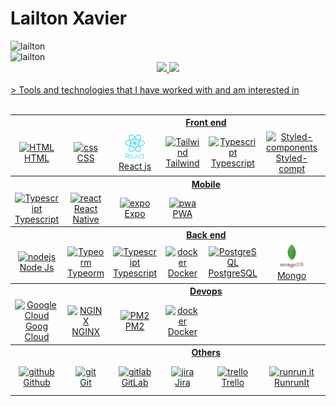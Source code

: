 # Lailton Xavier

<div>
  <img src="https://res.cloudinary.com/dup3eggmc/image/upload/v1679585805/Full_mwugzz.gif" alt="lailton" />
</div>

<div>
  <img src="https://res.cloudinary.com/dup3eggmc/image/upload/v1679664971/Full_4_bffruu.gif" alt="lailton" />
</div>

<div align="center">
  <a href="https://github.com/LailtonXavier">
  <img height="190em" src="https://github-readme-stats.vercel.app/api?username=LailtonXavier&show_icons=true&theme=dracula&include_all_commits=true&count_private=true" />
  <img height="190em" src="https://github-readme-stats.vercel.app/api/top-langs/?username=LailtonXavier&layout=compact&langs_count=7&theme=dracula" />
</div>  
<br>
> Tools and technologies that I have worked with and am interested in
<br>
<br>

<table align="center">
  <tr>
    <th colspan="8">Front end</th>
  </tr>
  <tr>
    <td align="center"  width="96">
        <img src="https://skillicons.dev/icons?i=html" width="48" height="48" alt="HTML" />
      <br>HTML
    </td>
    <td align="center" width="96">
        <img src="https://skillicons.dev/icons?i=css" width="48" height="48" alt="css" />
      <br>CSS
    </td>
    <td align="center"  width="96">
     <img src="https://raw.githubusercontent.com/devicons/devicon/master/icons/react/react-original-wordmark.svg" alt="react" width="40" height="40"/> 
      <br>React js
    </td>
    <td align="center"  width="96">
     <img src="https://cdn.jsdelivr.net/gh/devicons/devicon/icons/tailwindcss/tailwindcss-plain.svg" alt="Tailwind" width="40" height="40"/> 
      <br>Tailwind
    </td>
    <td align="center"  width="96">
     <img src="https://cdn.jsdelivr.net/gh/devicons/devicon/icons/typescript/typescript-original.svg" alt="Typescript" width="40" height="40"/> 
      <br>Typescript
    </td>
    <td align="center"  width="96">
     <img src="https://res.cloudinary.com/dup3eggmc/image/upload/v1679582282/Captura_de_tela_de_2023-03-23_11-36-56_pug8hs.png" alt="Styled-components" width="50" height="40"/> 
      <br>Styled-compt
    </td>
    <td align="center"  width="96">
     <img src="https://cdn.jsdelivr.net/gh/devicons/devicon/icons/bootstrap/bootstrap-original.svg" alt="Bootstrap" width="40" height="40"/>
      <br>Bootstrap
    </td>
  </tr>

  <tr>
    <th colspan="8">Mobile</th>
  </tr>
  <tr align="center" >
     <td align="center"  width="96">
      <img src="https://cdn.jsdelivr.net/gh/devicons/devicon/icons/typescript/typescript-original.svg" alt="Typescript" width="40" height="40"/>
      <br>Typescript
    </td>
    <td align="center"  width="96">
      <img src="https://cdn-icons-png.flaticon.com/512/3379/3379166.png" alt="react" width="40" height="40"/> 
      <br>React Native
    </td>
    <td align="center"  width="96">
      <img src="https://play-lh.googleusercontent.com/algsmuhitlyCU_Yy3IU7-7KYIhCBwx5UJG4Bln-hygBjjlUVCiGo1y8W5JNqYm9WW3s" alt="expo" width="40" height="40"/> 
      <br>Expo
    </td>
    <td align="center"  width="96">
      <img src="https://blog.geekhunter.com.br/wp-content/uploads/2020/04/pwa-2.png" alt="pwa" width="50" height="40"/> 
      <br>PWA
    </td>
  </tr>
  <tr>
    <th colspan="8">Back end</th>
  </tr>
  <tr>
    <td align="center"  width="96">
      <img src="https://cdn.jsdelivr.net/gh/devicons/devicon/icons/nodejs/nodejs-original-wordmark.svg" width="48" height="48" alt="nodejs" />
      <br>Node Js
    </td>
    <td align="center"  width="96">
      <img src="https://avatars.githubusercontent.com/u/20165699?s=200&v=4" alt="Typeorm" width="40" height="40"/> 
      <br>Typeorm
    </td>
     <td align="center"  width="96">
      <img src="https://cdn.jsdelivr.net/gh/devicons/devicon/icons/typescript/typescript-original.svg" alt="Typescript" width="40" height="40"/>
      <br>Typescript
    </td>
    <td align="center"  width="96">
      <img src="https://cdn.jsdelivr.net/gh/devicons/devicon/icons/docker/docker-original.svg" alt="docker" width="40" height="40"/>
      <br>Docker
    </td>
    <td align="center"  width="96">
      <img src="https://cdn.jsdelivr.net/gh/devicons/devicon/icons/postgresql/postgresql-original.svg" alt="PostgreSQL" width="40" height="40"/>
      <br>PostgreSQL
    </td>
    <td align="center" width="96">
      <img src="https://raw.githubusercontent.com/devicons/devicon/master/icons/mongodb/mongodb-original-wordmark.svg" alt="mongodb" width="40" height="40"/>
      <br>Mongo
    </td>
    <td align="center" width="96">
        <img src="https://cdn.jsdelivr.net/gh/devicons/devicon/icons/rails/rails-plain.svg" alt="rails" width="40" height="40"/>
      <br>Rails
      </td>
  </tr>
  <tr>
    <th colspan="8">Devops</th>
  </tr>
  <tr>
    <td align="center"  width="96">
      <img src="https://bestclouds.shop/wp-content/uploads/2023/02/Google-Cloud-Emblem.png" width="48" height="38" alt="Google Cloud" />
      <br>Goog Cloud
    </td>
    <td align="center"  width="96">
      <img src="https://cdn.jsdelivr.net/gh/devicons/devicon/icons/nginx/nginx-original.svg" alt="NGINX" width="40" height="40"/>
      <br>NGINX
    </td>
     <td align="center"  width="96">
      <img src="https://raw.githubusercontent.com/unitech/pm2/master/pres/pm2.20d3ef.png" alt="PM2" width="80" height="40"/>
      <br>PM2
    </td>
    <td align="center"  width="96">
      <img src="https://cdn.jsdelivr.net/gh/devicons/devicon/icons/docker/docker-original.svg" alt="docker" width="40" height="40"/>
      <br>Docker
    </td>
  </tr>
   <tr>
    <th colspan="8">Others</th>
  </tr>
  <tr>
    <td align="center"  width="96">
      <img src="https://cdn.jsdelivr.net/gh/devicons/devicon/icons/github/github-original.svg" width="48" height="48" alt="github" />
      <br>Github
    </td>
    <td align="center"  width="96">
       <img src="https://cdn.jsdelivr.net/gh/devicons/devicon/icons/git/git-original.svg" alt="git" width="40" height="40"/>
      <br>Git
    </td>
     <td align="center"  width="96">
      <img src="https://cdn.jsdelivr.net/gh/devicons/devicon/icons/gitlab/gitlab-original.svg" alt="gitlab" width="40" height="40"/>
      <br>GitLab
    </td>
    <td align="center"  width="96">
      <img src="https://cdn.jsdelivr.net/gh/devicons/devicon/icons/jira/jira-original.svg"  alt="jira" width="40" height="40"/>
      <br>Jira
    </td>
    <td align="center"  width="96">
     <img src="https://cdn.jsdelivr.net/gh/devicons/devicon/icons/trello/trello-plain.svg"alt="trello" width="40" height="40"/>
      <br>Trello
    </td>
    <td align="center" width="96">
    <img src="https://e3ba6e8732e83984.cdn.gocache.net/uploads/image/file/479128/regular_runrun2-360-1.jpeg" alt="runrun it" width="40" height="30"/>
      <br>RunrunIt
    </td>
    <td align="center" width="96">
      <img src="https://creazilla-store.fra1.digitaloceanspaces.com/icons/3256745/file-type-light-prettier-icon-md.png" alt="prettier" width="40" height="40" />
      <br>Prettier
    </td>
    <td align="center" width="96">
      <img src="https://eslint.org/icon-512.png" alt="eslint" width="40" height="40" />
      <br>Eslint
    </td>
  </tr>


</table>
